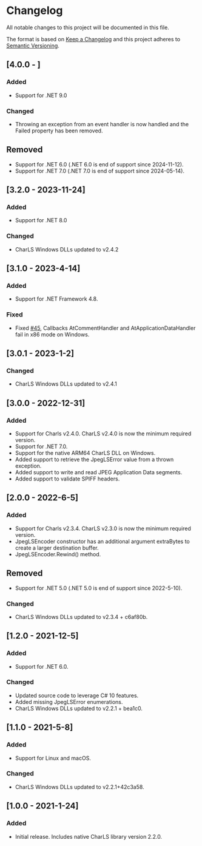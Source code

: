 # Changelog

All notable changes to this project will be documented in this file.

The format is based on [Keep a Changelog](http://keepachangelog.com/) and this project adheres to [Semantic Versioning](http://semver.org/).

## [4.0.0 - ]

### Added

- Support for .NET 9.0

### Changed

- Throwing an exception from an event handler is now handled and the Failed property has been removed.

## Removed

- Support for .NET 6.0 (.NET 6.0 is end of support since 2024-11-12).
- Support for .NET 7.0 (.NET 7.0 is end of support since 2024-05-14).

## [3.2.0 - 2023-11-24]

### Added

- Support for .NET 8.0

### Changed

- CharLS Windows DLLs updated to v2.4.2


## [3.1.0 - 2023-4-14]

### Added

- Support for .NET Framework 4.8.

### Fixed

- Fixed [#45](https://github.com/team-charls/charls-native-dotnet/issues/45), Callbacks AtCommentHandler and AtApplicationDataHandler fail in x86 mode on Windows.

## [3.0.1 - 2023-1-2]

### Changed

- CharLS Windows DLLs updated to v2.4.1

## [3.0.0 - 2022-12-31]

### Added

- Support for Charls v2.4.0. CharLS v2.4.0 is now the minimum required version.
- Support for .NET 7.0.
- Support for the native ARM64 CharLS DLL on Windows.
- Added support to retrieve the JpegLSError value from a thrown exception.
- Added support to write and read JPEG Application Data segments.
- Added support to validate SPIFF headers.

## [2.0.0 - 2022-6-5]

### Added

- Support for Charls v2.3.4. CharLS v2.3.0 is now the minimum required version.
- JpegLSEncoder constructor has an additional argument extraBytes to create a larger destination buffer.
- JpegLSEncoder.Rewind() method.

## Removed

- Support for .NET 5.0 (.NET 5.0 is end of support since 2022-5-10).

### Changed

- CharLS Windows DLLs updated to v2.3.4 + c6af80b.

## [1.2.0 - 2021-12-5]

### Added

- Support for .NET 6.0.

### Changed

- Updated source code to leverage C# 10 features.
- Added missing JpegLSError enumerations.
- CharLS Windows DLLs updated to v2.2.1 + bea1c0.

## [1.1.0 - 2021-5-8]

### Added

- Support for Linux and macOS.

### Changed

- CharLS Windows DLLs updated to v2.2.1+42c3a58.

## [1.0.0 - 2021-1-24]

### Added

- Initial release. Includes native CharLS library version 2.2.0.

